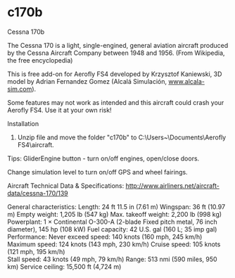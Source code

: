 # c170b
Cessna 170b

The Cessna 170 is a light, single-engined, general aviation aircraft produced by the Cessna Aircraft Company between 1948 and 1956.	(From Wikipedia, the free encyclopedia)

This is free add-on for Aerofly FS4 developed by Krzysztof Kaniewski, 3D model by Adrian Fernandez Gomez (Alcalá Simulación, www.alcala-sim.com).

 Some features may not work as intended and this aircraft could crash your Aerofly FS4. 
 Use it at your own risk!

Installation

1. Unzip file and move the folder "c170b" to C:\Users\~\Documents\Aerofly FS4\aircraft.

Tips:
GliderEngine button - turn on/off engines, open/close doors.

Change simulation level to turn on/off GPS and wheel fairings.

Aircraft Technical Data & Specifications: http://www.airliners.net/aircraft-data/cessna-170/139

General characteristics: 
  Length: 24 ft 11.5 in (7.61 m) 
  Wingspan: 36 ft (10.97 m) 
  Empty weight: 1,205 lb (547 kg) 
  Max. takeoff weight: 2,200 lb (998 kg) 
  Powerplant: 1 × Continental O-300-A (2-blade Fixed pitch metal, 76 inch diameter), 145 hp (108 kW) 
  Fuel capacity: 42 U.S. gal (160 L; 35 imp gal) 
Performance: 
  Never exceed speed: 140 knots (160 mph, 245 km/h) 
  Maximum speed: 124 knots (143 mph, 230 km/h) 
  Cruise speed: 105 knots (121 mph, 195 km/h)  
  Stall speed: 43 knots (49 mph, 79 km/h) 
  Range: 513 nmi (590 miles, 950 km) 
  Service ceiling: 15,500 ft (4,724 m)
